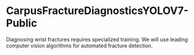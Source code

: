# CarpusFractureDiagnosticsYOLOV7-Public
Diagnosing wrist fractures requires specialized training. We will use leading computer vision algorithms for automated fracture detection.
